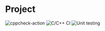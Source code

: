 # Project
![cppcheck-action](https://github.com/Adarak11/Project/workflows/cppcheck-action/badge.svg)
![C/C++ CI](https://github.com/Adarak11/Project/workflows/C/C++%20CI/badge.svg)
![Unit testing](https://github.com/Adarak11/Project/workflows/Unit%20testing/badge.svg)
